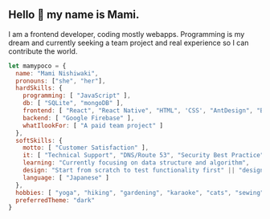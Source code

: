 ## Hello 👋 my name is Mami. 
I am a frontend developer, coding mostly webapps. Programming is my dream and currently seeking a team project and real experience so I can contribute the world. 

```javascript
let mamypoco = {
  name: "Mami Nishiwaki", 
  pronouns: ["she", "her"],
  hardSkills: {
    programming: [ "JavaScript" ],
    db: [ "SQLite", "mongoDB" ],
    frontend: [ "React", "React Native", "HTML", 'CSS', "AntDesign", "Bootstrap", "Figma" ],
    backend: [ "Google Firebase" ],
    whatIlookFor: [ "A paid team project" ]
  },
  softSkills: {
    motto: [ "Customer Satisfaction" ],
    it: [ "Technical Support", "DNS/Route 53", "Security Best Practice", "Windows", "Linux", "Networking"  ],
    learning: "Currently focusing on data structure and algorithm",
    design: "Start from scratch to test functionality first" || "design frontend first in Figma",
    language: [ "Japanese" ]
  },
  hobbies: [ "yoga", "hiking", "gardening", "karaoke", "cats", "sewing" ],
  preferredTheme: "dark"
}
```


